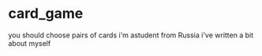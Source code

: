 # card_game
you should choose pairs of cards
i'm astudent from Russia
i've written a bit about myself
